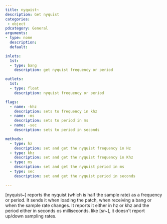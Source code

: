 ```yaml
---
title: nyquist~
description: Get nyquist
categories:
 - object
pdcategory: General
arguments:
- type: none
  description:
  default:

inlets:
  1st:
  - type: bang
    description: get nyquist frequency or period

outlets:
  1st:
  - type: float
    description: nyquist frequency or period

flags:
  - name: -khz
    description: sets to frequency in khz
  - name: -ms
    description: sets to period in ms
  - name: -sec
    description: sets to period in seconds

methods:
  - type: hz
    description: set and get the nyquist frequency in Hz
  - type: khz
    description: set and get the nyquist frequency in Khz
  - type: ms
    description: set and get the nyquist period in ms
  - type: sec
    description: set and get the nyquist period in seconds

---
```


[nyquist~] reports the nyquist (which is half the sample rate) as a frequency or period. It sends it when loading the patch, when receiving a bang or when the sample rate changes. It reports it either in hz or khz and the period either in seconds os milliseconds. like [sr~], it doesn't report up/down sampling rates.
